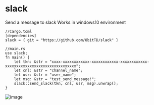 # slack
Send a message to slack
Works in windows10 environment
```
//Cargo.toml
[dependencies]
slack = { git = "https://github.com/8bitTD/slack" }
```
```
//main.rs
use slack;
fn main() {
    let tkn: &str = "xxxx-xxxxxxxxxxxx-xxxxxxxxxxxx-xxxxxxxxxxxx-xxxxxxxxxxxxxxxxxxxxxxxxxxxxxxxx";
    let cnl: &str = "channel_name";
    let usr: &str = "user_name";
    let msg: &str = "test_send_message!";
    slack::send_slack(tkn, cnl, usr, msg).unwrap();
}
```
![image](https://user-images.githubusercontent.com/19583059/114428831-a60c8d80-9bf7-11eb-957d-b1ce169465ca.png)
